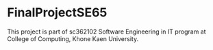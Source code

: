 # FinalProjectSE65

This project is part of sc362102 Software Engineering in IT program at College of Computing, Khone Kaen University.
